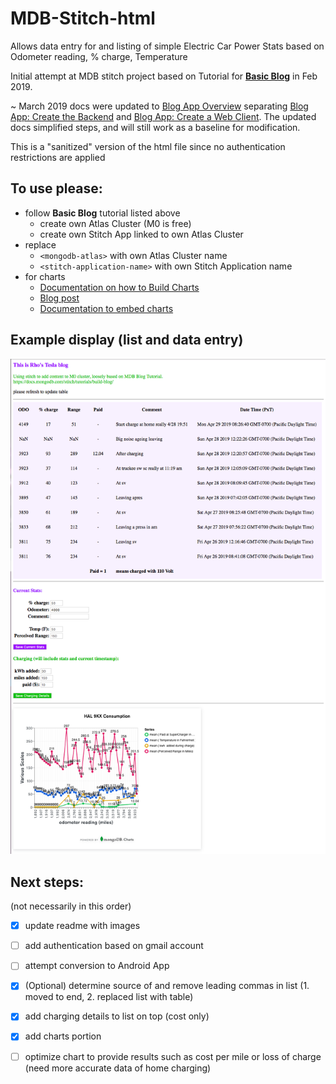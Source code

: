# MDB-Stitch-html

Allows data entry for and listing of simple Electric Car Power Stats based on Odometer reading, % charge, Temperature

Initial attempt at MDB stitch project based on Tutorial for [**Basic Blog**](https://docs.mongodb.com/stitch/tutorials/build-blog/) in Feb 2019. 

~ March 2019 docs were updated to [Blog App Overview](https://docs.mongodb.com/stitch/tutorials/blog-overview/) separating [Blog App: Create the Backend](https://docs.mongodb.com/stitch/tutorials/guides/blog-backend/) and [Blog App: Create a Web Client](https://docs.mongodb.com/stitch/tutorials/guides/blog-web/). The updated docs simplified steps, and will still work as a baseline for modification.

This is a "sanitized" version of the html file since no authentication restrictions are applied

## To use please:

- follow **Basic Blog** tutorial listed above
     - create own Atlas Cluster (M0 is free)
     - create own Stitch App linked to own Atlas Cluster
- replace
     - `<mongodb-atlas>` with own Atlas Cluster name
     - `<stitch-application-name>` with own Stitch Application name
- for charts
    - [Documentation on how to Build Charts](https://docs.mongodb.com/charts/saas/build-charts/)
    - [Blog post](https://www.mongodb.com/blog/post/mongodb-charts-gets-embeddable)
    - [Documentation to embed charts](https://docs.mongodb.com/charts/saas/embedding-charts/?_ga=2.5683571.1534861390.1556568243-1519337452.1540396341)


## Example display (list and data entry)


![image1](./images/site014.png)




## Next steps: 

(not necessarily in this order)


- [x] update readme with images
- [ ] add authentication based on gmail account
- [ ] attempt conversion to Android App
- [x] (Optional) determine source of and remove leading commas in list (1. moved to end, 2. replaced list with table)
- [x] add charging details to list on top (cost only)
- [x] add charts portion 
- [ ] optimize chart to provide results such as cost per mile or loss of charge (need more accurate data of home charging)


